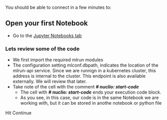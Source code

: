 You should be able to connect in a few minutes to: 

## Open your first Notebook
* Go to the <a href="https://[[HOST_SUBDOMAIN]]-30040-[[KATACODA_HOST]].environments.katacoda.com/lab/tree/mlrun/mlrun_course/01-the-basics.ipynb#sec1">Jupyter Notebooks tab</a>

### Lets review some of the code
* We first import the required mlrun modules
* The configuration setting mlconf.dbpath, indicates the location of the mlrun-api service. Since we are runnign in a kubernetes cluster, this address is internal to the cluster. This endpoint is also available externally. We will review that later.
* Take note of the cell with the comment ***# nuclio: start-code*** 
    - The cell with ***# nuclio: start-code*** ends your execution code block.
    - As you see, in this case, our code is in the same Notebook we are working with, but it can be stored in anothe notebook or python file

Hit Continue
